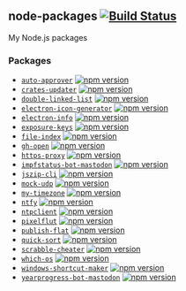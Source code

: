 ## node-packages [![Build Status](https://github.com/ffflorian/node-packages/workflows/Build/badge.svg)](https://github.com/ffflorian/node-packages/actions/)

My Node.js packages

### Packages

- [`auto-approver`](./packages/auto-approver) [![npm version](https://img.shields.io/npm/v/auto-approver.svg)](https://npmjs.com/packages/auto-approver)
- [`crates-updater`](./packages/crates-updater) [![npm version](https://img.shields.io/npm/v/crates-updater.svg)](https://npmjs.com/packages/crates-updater)
- [`double-linked-list`](./packages/double-linked-list) [![npm version](https://img.shields.io/npm/v/@ffflorian/doublelinkedlist.svg)](https://npmjs.com/packages/@ffflorian/doublelinkedlist)
- [`electron-icon-generator`](./packages/electron-icon-generator) [![npm version](https://img.shields.io/npm/v/@ffflorian/electron-icon-generator.svg)](https://npmjs.com/packages/@ffflorian/electron-icon-generator)
- [`electron-info`](./packages/electron-info) [![npm version](https://img.shields.io/npm/v/electron-info.svg)](https://npmjs.com/packages/electron-info)
- [`exposure-keys`](./packages/exposure-keys) [![npm version](https://img.shields.io/npm/v/exposure-keys.svg)](https://npmjs.com/packages/exposure-keys)
- [`file-index`](./packages/file-index) [![npm version](https://img.shields.io/npm/v/@ffflorian/file-index.svg)](https://npmjs.com/packages/@ffflorian/file-index)
- [`gh-open`](./packages/gh-open) [![npm version](https://img.shields.io/npm/v/@ffflorian/gh-open.svg)](https://npmjs.com/packages/@ffflorian/gh-open)
- [`https-proxy`](./packages/https-proxy) [![npm version](https://img.shields.io/npm/v/@ffflorian/https-proxy.svg)](https://npmjs.com/packages/@ffflorian/https-proxy)
- [`impfstatus-bot-mastodon`](./packages/impfstatus-bot-mastodon) [![npm version](https://img.shields.io/npm/v/@ffflorian/impfstatus-bot-mastodon.svg)](https://npmjs.com/packages/@ffflorian/impfstatus-bot-mastodon)
- [`jszip-cli`](./packages/jszip-cli) [![npm version](https://img.shields.io/npm/v/@ffflorian/jszip-cli.svg)](https://npmjs.com/packages/@ffflorian/jszip-cli)
- [`mock-udp`](./packages/mock-udp) [![npm version](https://img.shields.io/npm/v/@ffflorian/mock-udp.svg)](https://npmjs.com/packages/@ffflorian/mock-udp)
- [`my-timezone`](./packages/my-timezone) [![npm version](https://img.shields.io/npm/v/my-timezone.svg)](https://npmjs.com/packages/my-timezone)
- [`ntfy`](./packages/ntfy) [![npm version](https://img.shields.io/npm/v/ntfy.svg)](https://npmjs.com/packages/ntfy)
- [`ntpclient`](./packages/ntpclient) [![npm version](https://img.shields.io/npm/v/ntpclient.svg)](https://npmjs.com/packages/ntpclient)
- [`pixelflut`](./packages/pixelflut) [![npm version](https://img.shields.io/npm/v/pixelflut.svg)](https://npmjs.com/packages/pixelflut)
- [`publish-flat`](./packages/publish-flat) [![npm version](https://img.shields.io/npm/v/publish-flat.svg)](https://npmjs.com/packages/publish-flat)
- [`quick-sort`](./packages/quick-sort) [![npm version](https://img.shields.io/npm/v/quick-sort.svg)](https://npmjs.com/packages/quick-sort)
- [`scrabble-cheater`](./packages/scrabble-cheater) [![npm version](https://img.shields.io/npm/v/scrabble-cheater.svg)](https://npmjs.com/packages/scrabble-cheater)
- [`which-os`](./packages/which-os) [![npm version](https://img.shields.io/npm/v/which-os.svg)](https://npmjs.com/packages/which-os)
- [`windows-shortcut-maker`](./packages/windows-shortcut-maker) [![npm version](https://img.shields.io/npm/v/@ffflorian/windows-shortcut-maker.svg)](https://npmjs.com/packages/@ffflorian/windows-shortcut-maker)
- [`yearprogress-bot-mastodon`](./packages/yearprogress-bot-mastodon) [![npm version](https://img.shields.io/npm/v/@ffflorian/yearprogress-mastodon-bot.svg)](https://npmjs.com/packages/@ffflorian/yearprogress-mastodon-bot)
